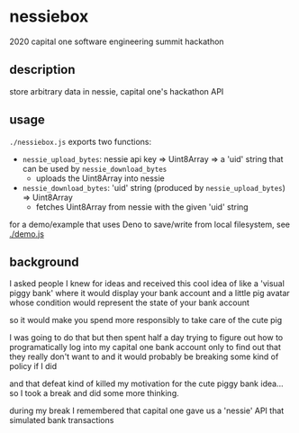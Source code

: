 nessiebox
==========
2020 capital one software engineering summit hackathon

description
------------
store arbitrary data in nessie, capital one's hackathon API

usage
------
`./nessiebox.js` exports two functions:
- `nessie_upload_bytes`: nessie api key => Uint8Array => a 'uid' string that can be used by `nessie_download_bytes`
	- uploads the Uint8Array into nessie
- `nessie_download_bytes`: 'uid' string (produced by `nessie_upload_bytes`) => Uint8Array
	- fetches Uint8Array from nessie with the given 'uid' string

for a demo/example that uses Deno to save/write from local filesystem, see [./demo.js](./demo.js)

background
-----------
I asked people I knew for ideas and received this cool idea of like a 'visual piggy bank' where it would display your bank account and a little pig avatar whose condition would represent the state of your bank account

so it would make you spend more responsibly to take care of the cute pig

I was going to do that but then spent half a day trying to figure out how to programatically log into my capital one bank account only to find out that they really don't want to and it would probably be breaking some kind of policy if I did

and that defeat kind of killed my motivation for the cute piggy bank idea... so I took a break and did some more thinking.

during my break I remembered that capital one gave us a 'nessie' API that simulated bank transactions